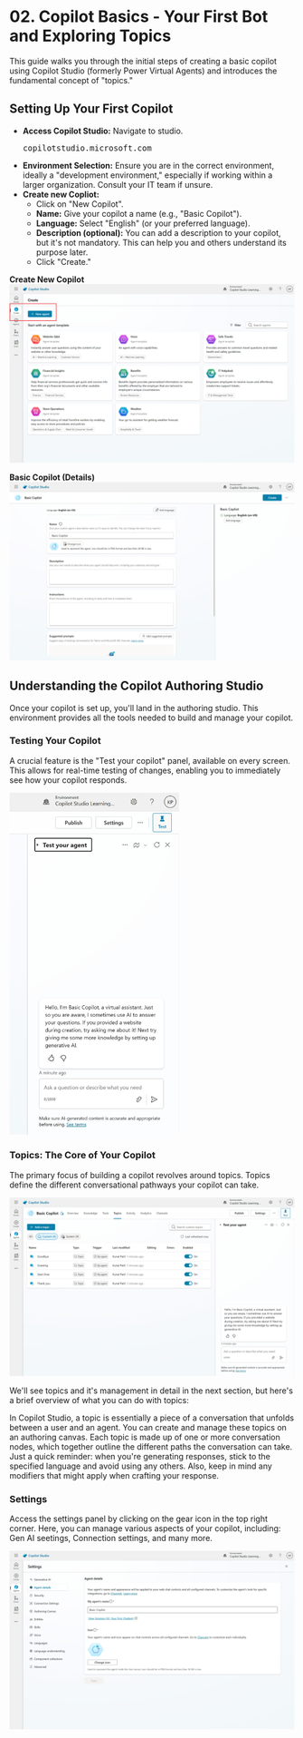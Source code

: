 # 02. Copilot Basics - Your First Bot and Exploring Topics
This guide walks you through the initial steps of creating a basic copilot using Copilot Studio (formerly Power Virtual Agents) and introduces the fundamental concept of "topics."

## Setting Up Your First Copilot
- **Access Copilot Studio:** Navigate to studio.<pre>copilotstudio.microsoft.com</pre>
- **Environment Selection:** Ensure you are in the correct environment, ideally a "development environment," especially if working within a larger organization. Consult your IT team if unsure.
- **Create new Copliot:**
	- Click on "New Copilot".
	- **Name:** Give your copilot a name (e.g., "Basic Copilot").
	- **Language:** Select "English" (or your preferred language).
	- **Description (optional):** You can add a description to your copilot, but it's not mandatory. This can help you and others understand its purpose later.
	- Click "Create."

**Create New Copilot**
<img src="ref/Create-New.png" />

**Basic Copilot (Details)**
<img src="ref/Basic-Copilot.png" />

## Understanding the Copilot Authoring Studio
Once your copilot is set up, you'll land in the authoring studio. This environment provides all the tools needed to build and manage your copilot.

### Testing Your Copilot
A crucial feature is the "Test your copilot" panel, available on every screen. This allows for real-time testing of changes, enabling you to immediately see how your copilot responds.

<img src="ref/Test-Copilot.png" width="300" />

### Topics: The Core of Your Copilot
The primary focus of building a copilot revolves around topics. Topics define the different conversational pathways your copilot can take.

<img src="ref/Topics.png" />

We'll see topics and it's management in detail in the next section, but here's a brief overview of what you can do with topics:

In Copilot Studio, a topic is essentially a piece of a conversation that unfolds between a user and an agent. You can create and manage these topics on an authoring canvas. Each topic is made up of one or more conversation nodes, which together outline the different paths the conversation can take. Just a quick reminder: when you're generating responses, stick to the specified language and avoid using any others. Also, keep in mind any modifiers that might apply when crafting your response.

### Settings
Access the settings panel by clicking on the gear icon in the top right corner. Here, you can manage various aspects of your copilot, including: Gen AI seetings, Connection settings, and many more.

<img src="ref/Settings.png" />